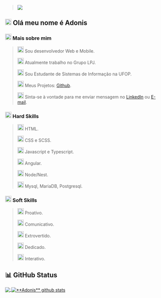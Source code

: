 > <img src="https://img.freepik.com/premium-photo/global-network-connection-covering-earth-with-lines-innovative-perception_31965-35557.jpg?w=1380">

## <img src="https://cdn-icons-png.flaticon.com/512/5619/5619906.png" width="20" height="20"> Olá meu nome é Adonis
### <img src="https://cdn-icons-png.flaticon.com/512/6862/6862931.png" width="20" height="20"> Mais sobre mim

> <img src="https://cdn-icons-png.flaticon.com/512/4661/4661320.png" width="20" height="20">  Sou desenvolvedor Web e Mobile.
>
> <img src="https://cdn-icons-png.flaticon.com/512/998/998427.png" width="20" height="20"> Atualmente trabalho no Grupo LPJ.
>  
> <img src="https://cdn-icons-png.flaticon.com/512/183/183767.png" width="20" height="20"> Sou Estudante de Sistemas de Informação na UFOP.
> 
> <img src="https://cdn-icons-png.flaticon.com/512/733/733553.png" width="20" height="20"> Meus Projetos: [Github](https://github.com/adonisoliveiradasilva/).
> 
> <img src="https://cdn-icons-png.flaticon.com/512/1295/1295318.png" width="20" height="20"> Sinta-se à vontade para me enviar mensagem no [LinkedIn](https://www.linkedin.com/in/adonis-oliveira/) ou [E-mail](mailto:adonisoliveiradasilva18@gmail.com).
> 
### <img src="https://cdn-icons-png.flaticon.com/512/5424/5424004.png" width="20" height="20"> Hard Skills
> <img src="https://cdn-icons-png.flaticon.com/512/5968/5968267.png" width="20" height="20"> HTML.
>
> <img src="https://cdn-icons-png.flaticon.com/512/5968/5968242.png" width="20" height="20"> CSS e SCSS.
> 
> <img src="https://cdn-icons-png.flaticon.com/512/5968/5968292.png" width="20" height="20"> Javascript e Typescript.
> 
> <img src="https://pics.freeicons.io/uploads/icons/png/20637981701553750377-512.png" width="20" height="20"> Angular.
> 
> <img src="https://pics.freeicons.io/uploads/icons/png/15056343581551942278-512.png" width="20" height="20"> Node/Nest.
> > 
> <img src="https://pics.freeicons.io/uploads/icons/png/19218518301553750371-512.png" width="20" height="20"> Mysql,  MariaDB, Postgresql.
> 
### <img src="https://cdn-icons-png.flaticon.com/512/4727/4727496.png" width="20" height="20"> Soft Skills
> <img src="https://cdn-icons-png.flaticon.com/512/1281/1281562.png" width="20" height="20"> Proativo.
>
> <img src="https://cdn-icons-png.flaticon.com/512/2419/2419608.png" width="20" height="20"> Comunicativo.
>
> <img src="https://cdn-icons-png.flaticon.com/512/6585/6585702.png" width="20" height="20"> Extrovertido.
> 
> <img src="https://cdn-icons-png.flaticon.com/512/1792/1792291.png" width="20" height="20"> Dedicado.
> 
> <img src="https://cdn-icons-png.flaticon.com/512/6799/6799197.png" width="20" height="20"> Interativo.
> 
## 📊 GitHub Status

<a href="https://github.com/adonisoliveiradasilva">
  <img align="center" src="https://github-readme-stats-eight-theta.vercel.app/api/top-langs/?username=adonisoliveiradasilva&theme=dracula&hide_langs_below=1" />
</a>

<a href="https://github.com/adonisoliveiradasilva">
 <img align="center" src="https://github-readme-stats.vercel.app/api?username=adonisoliveiradasilva&show_icons=true&theme=dracula&line_height=27" alt="**Adonis** github stats"/>
</a>



